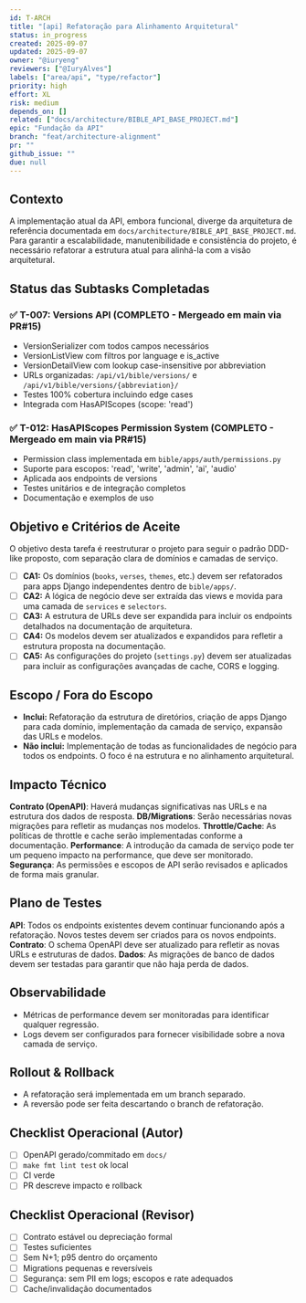 ```yaml
---
id: T-ARCH
title: "[api] Refatoração para Alinhamento Arquitetural"
status: in_progress
created: 2025-09-07
updated: 2025-09-07
owner: "@iuryeng"
reviewers: ["@IuryAlves"]
labels: ["area/api", "type/refactor"]
priority: high
effort: XL
risk: medium
depends_on: []
related: ["docs/architecture/BIBLE_API_BASE_PROJECT.md"]
epic: "Fundação da API"
branch: "feat/architecture-alignment"
pr: ""
github_issue: ""
due: null
---
```


## Contexto
A implementação atual da API, embora funcional, diverge da arquitetura de referência documentada em `docs/architecture/BIBLE_API_BASE_PROJECT.md`. Para garantir a escalabilidade, manutenibilidade e consistência do projeto, é necessário refatorar a estrutura atual para alinhá-la com a visão arquitetural.

## Status das Subtasks Completadas

### ✅ T-007: Versions API (COMPLETO - Mergeado em main via PR#15)
- VersionSerializer com todos campos necessários
- VersionListView com filtros por language e is_active
- VersionDetailView com lookup case-insensitive por abbreviation
- URLs organizadas: `/api/v1/bible/versions/` e `/api/v1/bible/versions/{abbreviation}/`
- Testes 100% cobertura incluindo edge cases
- Integrada com HasAPIScopes (scope: 'read')

### ✅ T-012: HasAPIScopes Permission System (COMPLETO - Mergeado em main via PR#15)
- Permission class implementada em `bible/apps/auth/permissions.py`
- Suporte para escopos: 'read', 'write', 'admin', 'ai', 'audio'
- Aplicada aos endpoints de versions
- Testes unitários e de integração completos
- Documentação e exemplos de uso

## Objetivo e Critérios de Aceite
O objetivo desta tarefa é reestruturar o projeto para seguir o padrão DDD-like proposto, com separação clara de domínios e camadas de serviço.

- [ ] **CA1:** Os domínios (`books`, `verses`, `themes`, etc.) devem ser refatorados para apps Django independentes dentro de `bible/apps/`.
- [ ] **CA2:** A lógica de negócio deve ser extraída das views e movida para uma camada de `services` e `selectors`.
- [ ] **CA3:** A estrutura de URLs deve ser expandida para incluir os endpoints detalhados na documentação de arquitetura.
- [ ] **CA4:** Os modelos devem ser atualizados e expandidos para refletir a estrutura proposta na documentação.
- [ ] **CA5:** As configurações do projeto (`settings.py`) devem ser atualizadas para incluir as configurações avançadas de cache, CORS e logging.

## Escopo / Fora do Escopo
- **Inclui:** Refatoração da estrutura de diretórios, criação de apps Django para cada domínio, implementação da camada de serviço, expansão das URLs e modelos.
- **Não inclui:** Implementação de todas as funcionalidades de negócio para todos os endpoints. O foco é na estrutura e no alinhamento arquitetural.

## Impacto Técnico
**Contrato (OpenAPI)**: Haverá mudanças significativas nas URLs e na estrutura dos dados de resposta.
**DB/Migrations**: Serão necessárias novas migrações para refletir as mudanças nos modelos.
**Throttle/Cache**: As políticas de throttle e cache serão implementadas conforme a documentação.
**Performance**: A introdução da camada de serviço pode ter um pequeno impacto na performance, que deve ser monitorado.
**Segurança**: As permissões e escopos de API serão revisados e aplicados de forma mais granular.

## Plano de Testes
**API**: Todos os endpoints existentes devem continuar funcionando após a refatoração. Novos testes devem ser criados para os novos endpoints.
**Contrato**: O schema OpenAPI deve ser atualizado para refletir as novas URLs e estruturas de dados.
**Dados**: As migrações de banco de dados devem ser testadas para garantir que não haja perda de dados.

## Observabilidade
- Métricas de performance devem ser monitoradas para identificar qualquer regressão.
- Logs devem ser configurados para fornecer visibilidade sobre a nova camada de serviço.

## Rollout & Rollback
- A refatoração será implementada em um branch separado.
- A reversão pode ser feita descartando o branch de refatoração.

## Checklist Operacional (Autor)
- [ ] OpenAPI gerado/commitado em `docs/`
- [ ] `make fmt lint test` ok local
- [ ] CI verde
- [ ] PR descreve impacto e rollback

## Checklist Operacional (Revisor)
- [ ] Contrato estável ou depreciação formal
- [ ] Testes suficientes
- [ ] Sem N+1; p95 dentro do orçamento
- [ ] Migrations pequenas e reversíveis
- [ ] Segurança: sem PII em logs; escopos e rate adequados
- [ ] Cache/invalidação documentados
